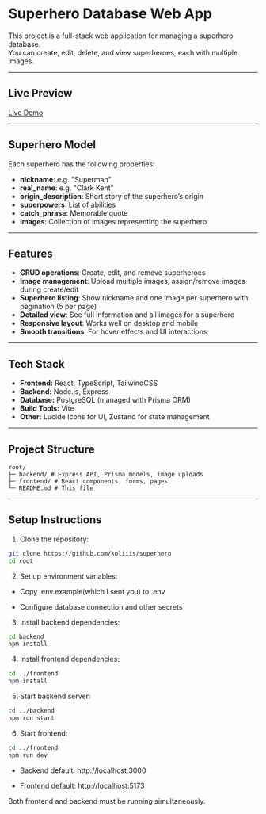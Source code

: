 # Superhero Database Web App

This project is a full-stack web application for managing a superhero database.  
You can create, edit, delete, and view superheroes, each with multiple images.

---

## Live Preview

  [Live Demo](https://superhero-delta.vercel.app/)

---

## Superhero Model

Each superhero has the following properties:

- **nickname**: e.g. "Superman"  
- **real_name**: e.g. "Clark Kent"  
- **origin_description**: Short story of the superhero’s origin  
- **superpowers**: List of abilities  
- **catch_phrase**: Memorable quote  
- **images**: Collection of images representing the superhero  

---

## Features

- **CRUD operations**: Create, edit, and remove superheroes  
- **Image management**: Upload multiple images, assign/remove images during create/edit  
- **Superhero listing**: Show nickname and one image per superhero with pagination (5 per page)  
- **Detailed view**: See full information and all images for a superhero  
- **Responsive layout**: Works well on desktop and mobile  
- **Smooth transitions**: For hover effects and UI interactions  

---

## Tech Stack

- **Frontend:** React, TypeScript, TailwindCSS  
- **Backend:** Node.js, Express  
- **Database:** PostgreSQL (managed with Prisma ORM)  
- **Build Tools:** Vite  
- **Other:** Lucide Icons for UI, Zustand for state management  

---

## Project Structure

```
root/
├─ backend/ # Express API, Prisma models, image uploads
├─ frontend/ # React components, forms, pages
└─ README.md # This file
```

---

## Setup Instructions

1. Clone the repository:

```bash
git clone https://github.com/koliiis/superhero
cd root
```

2. Set up environment variables:

  - Copy .env.example(which I sent you) to .env

  - Configure database connection and other secrets

3. Install backend dependencies:

```bash
cd backend
npm install
```

4. Install frontend dependencies:

```bash
cd ../frontend
npm install
```

5. Start backend server:

```bash
cd ../backend
npm run start
```

6. Start frontend:

```bash
cd ../frontend
npm run dev
```


- Backend default: http://localhost:3000

- Frontend default: http://localhost:5173

Both frontend and backend must be running simultaneously.
